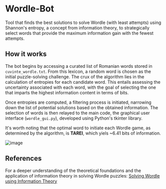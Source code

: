 # Wordle-Bot

Tool that finds the best solutions to solve Wordle (with least attempts) using Shannon's entropy, a concept from information theory, to strategically select words that provide the maximum information gain with the fewest attempts.

## How it works

The bot begins by accessing a curated list of Romanian words stored in ```cuvinte_wordle.txt```. From this lexicon, a random word is chosen as the initial puzzle-solving challenge. The crux of the algorithm lies in the calculation of entropies for each candidate word. This entails assessing the uncertainty associated with each word, with the goal of selecting the one that imparts the highest information content in terms of bits.

Once entropies are computed, a filtering process is initiated, narrowing down the list of potential solutions based on the obtained information. The selection of words is then relayed to the main code, the graphical user interface (```wordle_gui.py```), developed using Python's tkinter library.

It's worth noting that the optimal word to initiate each Wordle game, as determined by the algorithm, is **TAREI**, which yiels ~6.41 bits of information. 


![image](https://github.com/BogdanProt/Wordle-Bot/assets/92607347/cdb9b8e3-5411-4d64-8e97-1cd62566751b)




## References

For a deeper understanding of the theoretical foundations and the application of information theory in solving Wordle puzzles: [Solving Wordle using Information Theory](https://www.youtube.com/watch?v=v68zYyaEmEA)
